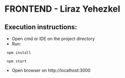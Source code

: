 # FRONTEND - Liraz Yehezkel

## Execution instructions:

- Open cmd or IDE on the project directory
- Run:
```
 npm install
```
```
 npm start
```
- Open browser on http://localhost:3000
